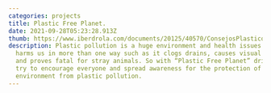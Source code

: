 ```yaml
---
categories: projects
title: Plastic Free Planet.
date: 2021-09-28T05:23:28.913Z
thumb: https://www.iberdrola.com/documents/20125/40570/ConsejosPlastico_746x419_ENG.jpg/43bae12b-9321-142a-b2d2-2a1d163efcd0?t=1627463644460
description: Plastic pollution is a huge environment and health issues as it
  harms us in more than one way such as it clogs drains, causes visual pollution
  and proves fatal for stray animals. So with “Plastic Free Planet” drive, we
  try to encourage everyone and spread awareness for the protection of our
  environment from plastic pollution.
---
```

